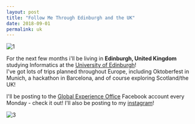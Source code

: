 ```yaml
---
layout: post
title: "Follow Me Through Edinburgh and the UK"
date: 2018-09-01
permalink: uk
---
```


![1]({{site.url}}/assets/resources-edinburgh/1.jpg)

For the next few months i'll be living in **Edinburgh, United Kingdom** studying Informatics at the [University of Edinburgh](https://www.ed.ac.uk/informatics)!  
I've got lots of trips planned throughout Europe, including Oktoberfest in Munich, a hackathon in Barcelona, and of course exploring Scotland/the UK!

I'll be posting to the [Global Experience Office](https://www.facebook.com/media/set/?set=a.1992906974089597&type=1&l=a400d455ac)
Facebook account every Monday - check it out! I'll also be posting to my [instagram](https://instagram.com/joshspicer_)!

![3]({{site.url}}/assets/resources-edinburgh/3.jpg)
